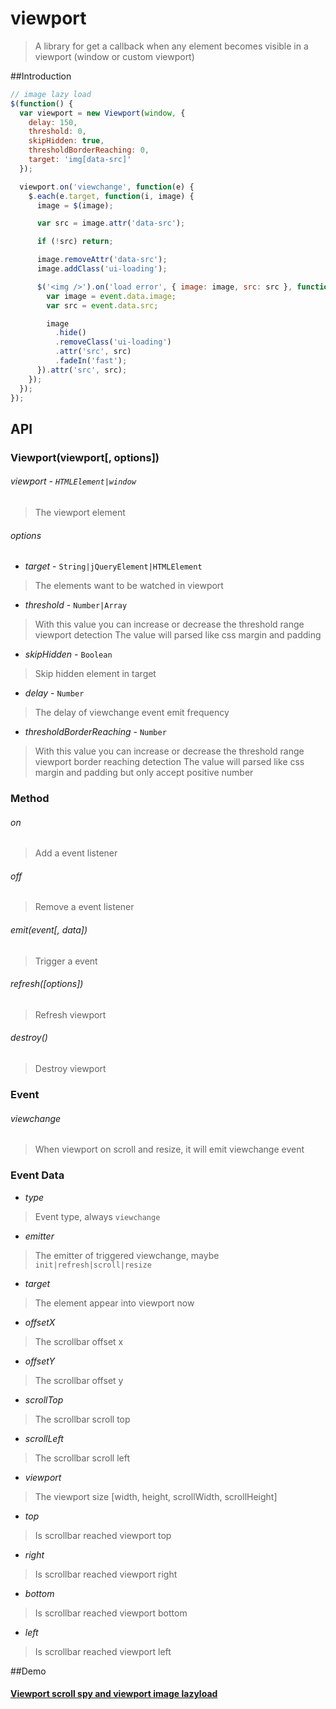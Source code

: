 viewport
=========

>A library for get a callback when any element becomes visible in a viewport (window or custom viewport)

##Introduction
```js
// image lazy load
$(function() {
  var viewport = new Viewport(window, {
    delay: 150,
    threshold: 0,
    skipHidden: true,
    thresholdBorderReaching: 0,
    target: 'img[data-src]'
  });

  viewport.on('viewchange', function(e) {
    $.each(e.target, function(i, image) {
      image = $(image);

      var src = image.attr('data-src');

      if (!src) return;

      image.removeAttr('data-src');
      image.addClass('ui-loading');

      $('<img />').on('load error', { image: image, src: src }, function(event) {
        var image = event.data.image;
        var src = event.data.src;

        image
          .hide()
          .removeClass('ui-loading')
          .attr('src', src)
          .fadeIn('fast');
      }).attr('src', src);
    });
  });
});
```

## API
### Viewport(viewport[, options])
###### viewport - ```HTMLElement|window```
> The viewport element

###### options
- *target* - ```String|jQueryElement|HTMLElement```
> The elements want to be watched in viewport

- *threshold* - ```Number|Array```
> With this value you can increase or decrease the threshold range viewport detection
> The value will parsed like css margin and padding

- *skipHidden* - ```Boolean```
> Skip hidden element in target

- *delay* - ```Number```
> The delay of viewchange event emit frequency

- *thresholdBorderReaching* - ```Number```
> With this value you can increase or decrease the threshold range viewport border reaching detection
> The value will parsed like css margin and padding but only accept positive number

### Method
###### on
> Add a event listener

###### off
> Remove a event listener

###### emit(event[, data])
> Trigger a event

###### refresh([options])
> Refresh viewport

###### destroy()
> Destroy viewport


### Event
###### viewchange
> When viewport on scroll and resize, it will emit viewchange event

### Event Data
- *type*
> Event type, always ```viewchange```

- *emitter*
> The emitter of triggered viewchange, maybe ```init|refresh|scroll|resize```

- *target*
> The element appear into viewport now

- *offsetX*
> The scrollbar offset x

- *offsetY*
> The scrollbar offset y

- *scrollTop*
> The scrollbar scroll top

- *scrollLeft*
> The scrollbar scroll left

- *viewport*
> The viewport size [width, height, scrollWidth, scrollHeight]

- *top*
> Is scrollbar reached viewport top

- *right*
> Is scrollbar reached viewport right

- *bottom*
> Is scrollbar reached viewport bottom

- *left*
> Is scrollbar reached viewport left

##Demo
#### [Viewport scroll spy and viewport image lazyload](https://nuintun.github.io/viewport/examples/index.html)

